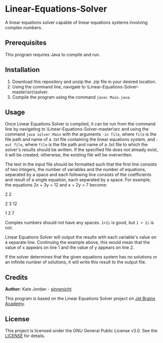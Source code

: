 # Linear-Equations-Solver

A linear equations solver capable of linear equations systems involving complex numbers.

Prerequisites
-------------
This program requires Java to compile and run.

Installation
------------

1. Download this repository and unzip the .zip file in your desired location.
2. Using the command line, navigate to \Linear-Equations-Solver-master\src\solver.
3. Compile the program using the command `javac Main.java`.

Usage
-----

Once Linear Equations Solver is compiled, it can be run from the command line by navigating to \Linear-Equations-Solver-master\src and using the command `java solver.Main` with the arguments `-in file`, where `file` is the file path and name of a .txt file containing the linear equations system, and `-out file`, where `file` is the file path and name of a .txt file to which the solver's results should be written. If the specified file does not already exist, it will be created; otherwise, the existing file will be overwritten.

The text in the input file should be formatted such that the first line consists of two integers, the number of variables and the number of equations, separated by a space and each following line consists of the coefficients and result of a single equation, each separated by a space. For example, the equations 2x + 3y = 12 and x + 2y = 7 become:

2 2

2 3 12

1 2 7

Complex numbers should not have any spaces. `1+2i` is good, but `1 + 2i` is not.

Linear Equations Solver will output the results with each variable's value on a separate line. Continuing the example above, this would mean that the value of x appears on line 1 and the value of y appears on line 2.

If the solver determines that the given equations system has no solutions or an infinite number of solutions, it will write this result to the output file.

Credits
-------

**Author:** Kate Jordan - [sinnenicht](https://github.com/sinnenicht/)

This program is based on the Linear Equations Solver project on [Jet Brains Academy](https://hyperskill.org/projects/40?goal=7).

License
-------

This project is licensed under the GNU General Public License v3.0. See the [LICENSE](https://github.com/sinnenicht/Linear-Equations-Solver/blob/master/LICENSE) for details.
